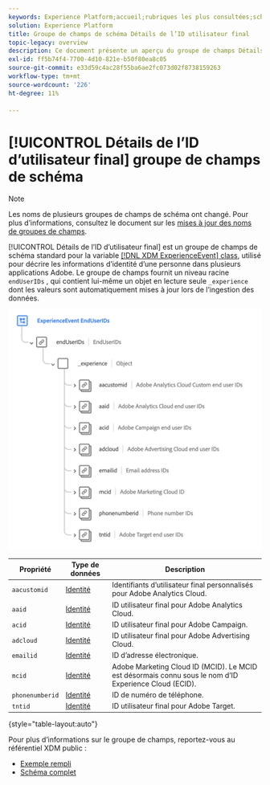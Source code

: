 ```yaml
---
keywords: Experience Platform;accueil;rubriques les plus consultées;schéma;XDM;ExperienceEvent;champs;schémas;schémas;conception de schéma;groupe de champs;groupe de champs;endserids;utilisateur final;id;
solution: Experience Platform
title: Groupe de champs de schéma Détails de l’ID utilisateur final
topic-legacy: overview
description: Ce document présente un aperçu du groupe de champs Détails de l’ID de l’utilisateur final.
exl-id: ff5b74f4-7700-4d10-821e-b50f80ea8c05
source-git-commit: e33d59c4ac28f55ba6ae2fc073d02f8738159263
workflow-type: tm+mt
source-wordcount: '226'
ht-degree: 11%

---
```



# [!UICONTROL Détails de l’ID d’utilisateur final] groupe de champs de schéma

>[!NOTE]
>
>Les noms de plusieurs groupes de champs de schéma ont changé. Pour plus d’informations, consultez le document sur les [mises à jour des noms de groupes de champs](../name-updates.md).

[!UICONTROL Détails de l’ID d’utilisateur final] est un groupe de champs de schéma standard pour la variable [[!DNL XDM ExperienceEvent] class](../../classes/experienceevent.md), utilisé pour décrire les informations d’identité d’une personne dans plusieurs applications Adobe. Le groupe de champs fournit un niveau racine `endUserIDs` , qui contient lui-même un objet en lecture seule `_experience` dont les valeurs sont automatiquement mises à jour lors de l’ingestion des données.

<img src="../../images/field-groups/enduserids.png" width="700" /><br />

| Propriété | Type de données | Description |
| --- | --- | --- |
| `aacustomid` | [Identité](../../data-types/identity.md) | Identifiants d’utilisateur final personnalisés pour Adobe Analytics Cloud. |
| `aaid` | [Identité](../../data-types/identity.md) | ID utilisateur final pour Adobe Analytics Cloud. |
| `acid` | [Identité](../../data-types/identity.md) | ID utilisateur final pour Adobe Campaign. |
| `adcloud` | [Identité](../../data-types/identity.md) | ID utilisateur final pour Adobe Advertising Cloud. |
| `emailid` | [Identité](../../data-types/identity.md) | ID d’adresse électronique. |
| `mcid` | [Identité](../../data-types/identity.md) | Adobe Marketing Cloud ID (MCID). Le MCID est désormais connu sous le nom d’ID Experience Cloud (ECID). |
| `phonenumberid` | [Identité](../../data-types/identity.md) | ID de numéro de téléphone. |
| `tntid` | [Identité](../../data-types/identity.md) | ID utilisateur final pour Adobe Target. |

{style=&quot;table-layout:auto&quot;}

Pour plus d’informations sur le groupe de champs, reportez-vous au référentiel XDM public :

* [Exemple rempli](https://github.com/adobe/xdm/blob/master/components/fieldgroups/experience-event/experienceevent-enduserids.example.1.json)
* [Schéma complet](https://github.com/adobe/xdm/blob/master/components/fieldgroups/experience-event/experienceevent-enduserids.schema.json)
